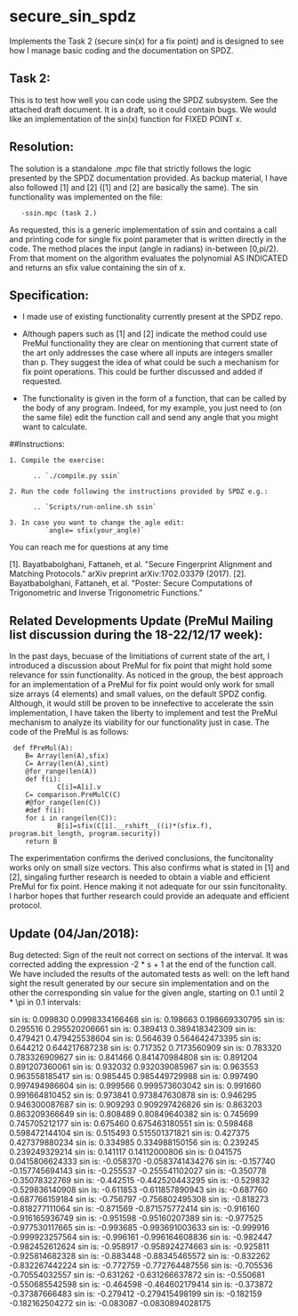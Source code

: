 # secure_sin_spdz
Implements the Task 2 (secure sin(x) for a fix point) and is designed to see how I manage basic coding and the documentation on SPDZ.


## Task 2: 

This is to test how well you can code using the SPDZ subsystem.
See the attached draft document. It is a draft, so it could contain
bugs. We would like an implementation of the sin(x) function
for FIXED POINT x.

## Resolution:
The solution is a standalone .mpc file that strictly follows the logic presented by the SPDZ documentation provided. As backup material, I have also followed [1] and [2] ([1] and [2] are basically the same). The sin functionality was implemented on the file:

       -ssin.mpc (task 2.)
       
As requested, this is a generic implementation of ssin and contains a call and printing code for single fix point parameter that is written directly in the code. The method places the input (angle in radians) in-between \[0,pi/2). From that moment on the algorithm evaluates the polynomial AS INDICATED and returns an sfix value containing the sin of x. 

## Specification:
   
   - I made use of existing functionality currently present at the SPDZ repo.
   
   - Although papers such as [1] and [2] indicate the method could use PreMul functionality they are clear on mentioning that current state of the art only addresses the case where all inputs are integers smaller than p. They suggest the idea of what could be such a mechanism for fix point operations. This could be further discussed and added if requested.
   
   - The functionality is given in the form of a function, that can be called by the body of any program. Indeed, for my example, you just need to (on the same file) edit the function call and send any angle that you might want to calculate. 
    
    
##Instructions: 
    
    1. Compile the exercise: 
    
          .. `./compile.py ssin`
    
    2. Run the code following the instructions provided by SPDZ e.g.:
        
          .. `Scripts/run-online.sh ssin`
    
    3. In case you want to change the agle edit: 
             `angle= sfix(your_angle)`
        
You can reach me for questions at any time

[1]. Bayatbabolghani, Fattaneh, et al. "Secure Fingerprint Alignment and Matching Protocols." arXiv preprint arXiv:1702.03379 (2017).
[2]. Bayatbabolghani, Fattaneh, et al. "Poster: Secure Computations of Trigonometric and Inverse Trigonometric Functions."

## Related Developments Update (PreMul Mailing list discussion during the 18-22/12/17 week): 
In the past days, becuase of the limitiations of current state of the art, I introduced a discussion about PreMul for fix point that might hold some relevance for ssin functionality. As noticed in the group, the best approach for an implementation of a PreMul for fix point would only work for small size arrays (4 elements) and small values, on the default SPDZ config. Although, it would still be proven to be innefective to accelerate the ssin implementation, I have taken the liberty to implement and test the PreMul mechanism to analyze its viability for our functionality just in case. The code of the PreMul is as follows:
                     
     def fPreMul(A):
        B= Array(len(A),sfix)
        C= Array(len(A),sint)
        @for_range(len(A))
        def f(i):
                C[i]=A[i].v
        C= comparison.PreMulC(C)
        #@for_range(len(C))
        #def f(i):
        for i in range(len(C)):
                B[i]=sfix(C[i].__rshift__((i)*(sfix.f), program.bit_length, program.security))
        return B
 
The experimentation confirms the derived conclusions, the funcitonality works only on small size vectors. This also confirms what is stated in [1] and [2], singaling further research is needed to obtain a viable and efficient PreMul for fix point. Hence making it not adequate for our ssin funcitonality. I harbor hopes that further research could provide an adequate and efficient protocol.
## Update (04/Jan/2018): 
Bug detected: Sign of the reult not correct on sections of the interval. It was corrected adding the expression -2 * s + 1 at the end of the function call.
We have included the results of the automated tests as well: on the left hand sight the result generated by our secure sin implementation and on the other the corresponding sin value for the given angle, starting on 0.1 until 2 * \pi in 0.1 intervals:

sin is: 0.099830 0.0998334166468
sin is: 0.198663 0.198669330795
sin is: 0.295516 0.295520206661
sin is: 0.389413 0.389418342309
sin is: 0.479421 0.479425538604
sin is: 0.564639 0.564642473395
sin is: 0.644212 0.644217687238
sin is: 0.717352 0.7173560909
sin is: 0.783320 0.783326909627
sin is: 0.841466 0.841470984808
sin is: 0.891204 0.891207360061
sin is: 0.932032 0.932039085967
sin is: 0.963553 0.963558185417
sin is: 0.985445 0.985449729988
sin is: 0.997490 0.997494986604
sin is: 0.999566 0.999573603042
sin is: 0.991660 0.991664810452
sin is: 0.973841 0.973847630878
sin is: 0.946295 0.946300087687
sin is: 0.909293 0.909297426826
sin is: 0.863203 0.863209366649
sin is: 0.808489 0.80849640382
sin is: 0.745699 0.745705212177
sin is: 0.675460 0.675463180551
sin is: 0.598468 0.598472144104
sin is: 0.515493 0.515501371821
sin is: 0.427375 0.427379880234
sin is: 0.334985 0.334988150156
sin is: 0.239245 0.239249329214
sin is: 0.141117 0.14112000806
sin is: 0.041575 0.0415806624333
sin is: -0.058370 -0.0583741434276
sin is: -0.157740 -0.157745694143
sin is: -0.255537 -0.255541102027
sin is: -0.350778 -0.35078322769
sin is: -0.442515 -0.442520443295
sin is: -0.529832 -0.529836140908
sin is: -0.611853 -0.611857890943
sin is: -0.687760 -0.687766159184
sin is: -0.756797 -0.756802495308
sin is: -0.818273 -0.818277111064
sin is: -0.871569 -0.871575772414
sin is: -0.916160 -0.916165936749
sin is: -0.951598 -0.95160207389
sin is: -0.977525 -0.977530117665
sin is: -0.993685 -0.993691003633
sin is: -0.999916 -0.999923257564
sin is: -0.996161 -0.996164608836
sin is: -0.982447 -0.982452612624
sin is: -0.958917 -0.958924274663
sin is: -0.925811 -0.925814682328
sin is: -0.883448 -0.88345465572
sin is: -0.832262 -0.832267442224
sin is: -0.772759 -0.772764487556
sin is: -0.705536 -0.70554032557
sin is: -0.631262 -0.631266637872
sin is: -0.550681 -0.550685542598
sin is: -0.464598 -0.464602179414
sin is: -0.373872 -0.37387666483
sin is: -0.279412 -0.279415498199
sin is: -0.182159 -0.182162504272
sin is: -0.083087 -0.0830894028175


